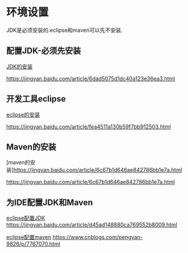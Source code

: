 # 环境设置

JDK是必须安装的.eclipse和maven可以先不安装.

## 配置JDK-必须先安装

[JDK的安装](https://jingyan.baidu.com/article/6dad5075d1dc40a123e36ea3.html)

https://jingyan.baidu.com/article/6dad5075d1dc40a123e36ea3.html

## 开发工具eclipse 

[eclipse的安装](https://jingyan.baidu.com/article/fea4511a130b59f7bb912503.html)

https://jingyan.baidu.com/article/fea4511a130b59f7bb912503.html

## Maven的安装

[maven的安装]https://jingyan.baidu.com/article/6c67b1d646ae842786bb1e7a.html

https://jingyan.baidu.com/article/6c67b1d646ae842786bb1e7a.html

## 为IDE配置JDK和Maven

[eclipse配置JDK](https://jingyan.baidu.com/article/d45ad148880ca769552b8009.html)
https://jingyan.baidu.com/article/d45ad148880ca769552b8009.html

[eclipse配置maven](https://www.cnblogs.com/pengyan-9826/p/7767070.html)
https://www.cnblogs.com/pengyan-9826/p/7767070.html




